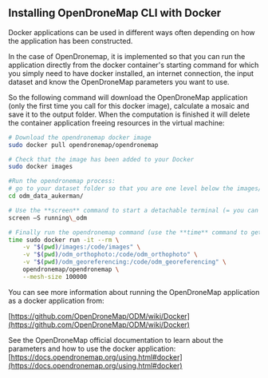 ## Installing OpenDroneMap CLI with Docker

Docker applications can be used in different ways often depending on how the application has been constructed.

In the case of OpenDronemap, it is implemented so that you can run the application directly from the docker container's starting command for which you simply need to have docker installed, an internet connection,  the input dataset and know the OpenDroneMap parameters you want to use.

So the following command will download the OpenDroneMap application (only the first time you call for this docker image), calculate a mosaic and save it to the output folder. When the computation is finished it will delete the container application freeing resources in the virtual machine:
```bash
# Download the opendronemap docker image
sudo docker pull opendronemap/opendronemap

# Check that the image has been added to your Docker
sudo docker images

#Run the opendronemap process:
# go to your dataset folder so that you are one level below the images/ folder
cd odm_data_aukerman/

# Use the **screen** command to start a detachable terminal (= you can close the terminal and the process keeps running)
screen –S running\_odm

# Finally run the opendronemap command (use the **time** command to get info on how long it run):
time sudo docker run -it --rm \
    -v "$(pwd)/images:/code/images" \
    -v "$(pwd)/odm_orthophoto:/code/odm_orthophoto" \
    -v "$(pwd)/odm_georeferencing:/code/odm_georeferencing" \
    opendronemap/opendronemap \
    --mesh-size 100000
```

You can see more information about running the OpenDroneMap application as a docker application from:

[https://github.com/OpenDroneMap/ODM/wiki/Docker](https://github.com/OpenDroneMap/ODM/wiki/Docker)

See the OpenDroneMap official documentation to learn about the parameters and how to use the docker application: [https://docs.opendronemap.org/using.html#docker](https://docs.opendronemap.org/using.html#docker)

